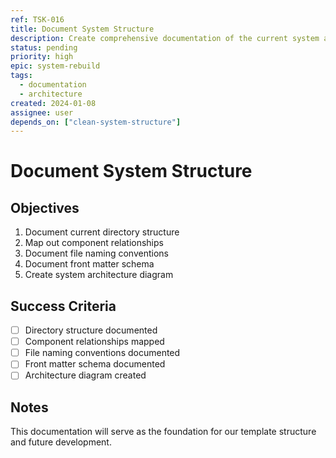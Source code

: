 ```yaml
---
ref: TSK-016
title: Document System Structure
description: Create comprehensive documentation of the current system architecture and components
status: pending
priority: high
epic: system-rebuild
tags:
  - documentation
  - architecture
created: 2024-01-08
assignee: user
depends_on: ["clean-system-structure"]
---
```


# Document System Structure

## Objectives
1. Document current directory structure
2. Map out component relationships
3. Document file naming conventions
4. Document front matter schema
5. Create system architecture diagram

## Success Criteria
- [ ] Directory structure documented
- [ ] Component relationships mapped
- [ ] File naming conventions documented
- [ ] Front matter schema documented
- [ ] Architecture diagram created

## Notes
This documentation will serve as the foundation for our template structure and future development. 